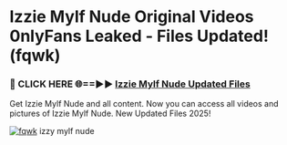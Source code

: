 # Izzie Mylf Nude Original Videos 0nlyFans Leaked - Files Updated! (fqwk)

<h3>🔴 CLICK HERE 🌐==►► <a href="https://tinyurl.com/yrmya6cz" rel="nofollow">Izzie Mylf Nude Updated Files</a></h3>

Get Izzie Mylf Nude and all content. Now you can access all videos and pictures of Izzie Mylf Nude. New Updated Files 2025!

[![fqwk](https://i.imgur.com/FMdXYCs.gif)](https://tinyurl.com/yrmya6cz)
izzy mylf nude